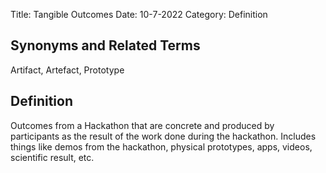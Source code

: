 Title: Tangible Outcomes
Date: 10-7-2022
Category: Definition

## Synonyms and Related Terms

Artifact, Artefact, Prototype

## Definition

Outcomes from a Hackathon that are concrete and produced by participants as the result of the work done during the hackathon.  Includes things like demos from the hackathon, physical prototypes, apps, videos, scientific result, etc.
